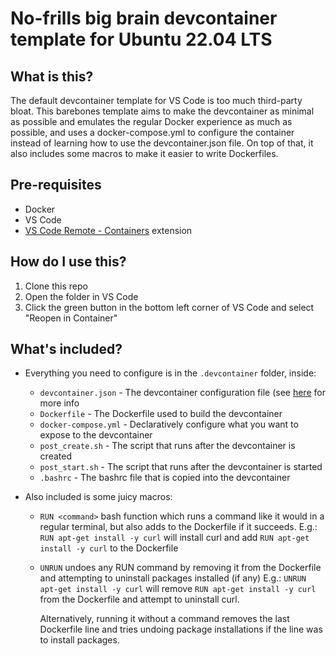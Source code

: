 # No-frills big brain devcontainer template for Ubuntu 22.04 LTS

## What is this?
The default devcontainer template for VS Code is too much third-party bloat. This barebones template aims to make the devcontainer as minimal as possible and emulates the regular Docker experience as much as possible, and uses a docker-compose.yml to configure the container instead of learning how to use the devcontainer.json file. On top of that, it also includes some macros to make it easier to write Dockerfiles.

## Pre-requisites
- Docker
- VS Code
- [VS Code Remote - Containers](https://marketplace.visualstudio.com/items?itemName=ms-vscode-remote.remote-containers) extension

## How do I use this?
1. Clone this repo
2. Open the folder in VS Code
3. Click the green button in the bottom left corner of VS Code and select "Reopen in Container"

## What's included?
- Everything you need to configure is in the `.devcontainer` folder, inside:
  
    - `devcontainer.json` - The devcontainer configuration file (see [here](https://code.visualstudio.com/docs/remote/devcontainerjson-reference) for more info
    - `Dockerfile` - The Dockerfile used to build the devcontainer
    - `docker-compose.yml` - Declaratively configure what you want to expose to the devcontainer
    - `post_create.sh` - The script that runs after the devcontainer is created
    - `post_start.sh` - The script that runs after the devcontainer is started
    - `.bashrc` - The bashrc file that is copied into the devcontainer
    
- Also included is some juicy macros:
    - `RUN <command>` bash function which runs a command like it would in a regular terminal, but also adds to the Dockerfile if it succeeds.
       E.g.: `RUN apt-get install -y curl` will install curl and add `RUN apt-get install -y curl` to the Dockerfile

    - `UNRUN` undoes any RUN command by removing it from the Dockerfile and attempting to uninstall packages installed (if any)
       E.g.: `UNRUN apt-get install -y curl` will remove `RUN apt-get install -y curl` from the Dockerfile and attempt to uninstall curl.

      Alternatively, running it without a command removes the last Dockerfile line and tries undoing package installations if the line was to install packages.